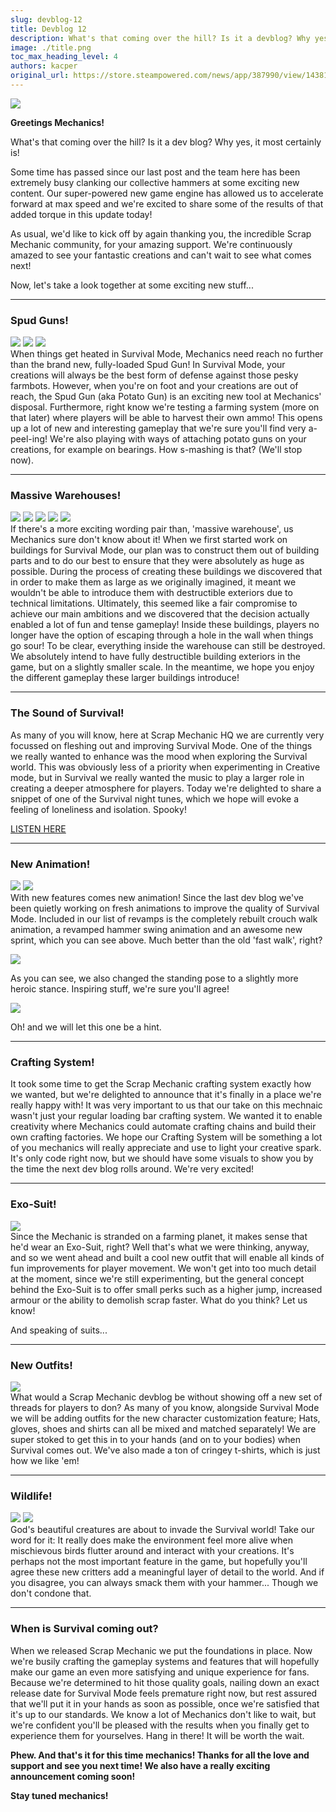 ```yaml
---
slug: devblog-12
title: Devblog 12
description: What's that coming over the hill? Is it a devblog? Why yes, it most certainly is!
image: ./title.png
toc_max_heading_level: 4
authors: kacper
original_url: https://store.steampowered.com/news/app/387990/view/1438192434392958122
---
```


<head>
    <meta name="twitter:card" content="summary_large_image" />
</head>

![](./title.png)

**Greetings Mechanics!**

What's that coming over the hill? Is it a dev blog? Why yes, it most certainly
is!

<!--truncate-->

Some time has passed since our last post and the team here has been extremely
busy clanking our collective hammers at some exciting new content. Our
super-powered new game engine has allowed us to accelerate forward at max speed
and we're excited to share some of the results of that added torque in this
update today!

As usual, we'd like to kick off by again thanking you, the incredible Scrap
Mechanic community, for your amazing support. We're continuously amazed to see
your fantastic creations and can't wait to see what comes next!

Now, let's take a look together at some exciting new stuff...

---

### Spud Guns!

![](./spudgun.png) ![](./spudgun-pics.png) ![](http://i.imgur.com/NfQjdVI.gif)
<br/> When things get heated in Survival Mode, Mechanics need reach no further
than the brand new, fully-loaded Spud Gun! In Survival Mode, your creations will
always be the best form of defense against those pesky farmbots. However, when
you're on foot and your creations are out of reach, the Spud Gun (aka Potato
Gun) is an exciting new tool at Mechanics' disposal. Furthermore, right know
we're testing a farming system (more on that later) where players will be able
to harvest their own ammo! This opens up a lot of new and interesting gameplay
that we're sure you'll find very a-peel-ing! We're also playing with ways of
attaching potato guns on your creations, for example on bearings. How s-mashing
is that? (We'll stop now).

---

### Massive Warehouses!

![](./warehouse-concept.png) ![](./1.jpg) ![](./5.jpg) ![](./8.jpg) ![](./3.jpg)
<br/> If there's a more exciting wording pair than, 'massive warehouse', us
Mechanics sure don't know about it! When we first started work on buildings for
Survival Mode, our plan was to construct them out of building parts and to do
our best to ensure that they were absolutely as huge as possible. During the
process of creating these buildings we discovered that in order to make them as
large as we originally imagined, it meant we wouldn't be able to introduce them
with destructible exteriors due to technical limitations. Ultimately, this
seemed like a fair compromise to achieve our main ambitions and we discovered
that the decision actually enabled a lot of fun and tense gameplay! Inside these
buildings, players no longer have the option of escaping through a hole in the
wall when things go sour! To be clear, everything inside the warehouse can still
be destroyed. We absolutely intend to have fully destructible building exteriors
in the game, but on a slightly smaller scale. In the meantime, we hope you enjoy
the different gameplay these larger buildings introduce!

---

### The Sound of Survival!

As many of you will know, here at Scrap Mechanic HQ we are currently very
focussed on fleshing out and improving Survival Mode. One of the things we
really wanted to enhance was the mood when exploring the Survival world. This
was obviously less of a priority when experimenting in Creative mode, but in
Survival we really wanted the music to play a larger role in creating a deeper
atmosphere for players. Today we're delighted to share a snippet of one of the
Survival night tunes, which we hope will evoke a feeling of loneliness and
isolation. Spooky!

[LISTEN HERE](https://soundcloud.com/axolotgames/scrap-mechanic-night-time-teaser)

---

### New Animation!

![](http://i.imgur.com/Ya7l9vE.gif) ![](http://i.imgur.com/CoSqdkG.gif) <br/>
With new features comes new animation! Since the last dev blog we've been
quietly working on fresh animations to improve the quality of Survival Mode.
Included in our list of revamps is the completely rebuilt crouch walk animation,
a revamped hammer swing animation and an awesome new sprint, which you can see
above. Much better than the old 'fast walk', right?

![](./unnamed.png)

As you can see, we also changed the standing pose to a slightly more heroic
stance. Inspiring stuff, we're sure you'll agree!

![](http://i.imgur.com/UXuX5fa.gif)

Oh! and we will let this one be a hint.

---

### Crafting System!

It took some time to get the Scrap Mechanic crafting system exactly how we
wanted, but we're delighted to announce that it's finally in a place we're
really happy with! It was very important to us that our take on this mechnaic
wasn't just your regular loading bar crafting system. We wanted it to enable
creativity where Mechanics could automate crafting chains and build their own
crafting factories. We hope our Crafting System will be something a lot of you
mechanics will really appreciate and use to light your creative spark. It's only
code right now, but we should have some visuals to show you by the time the next
dev blog rolls around. We're very excited!

---

### Exo-Suit!

![](./exo.png) <br/> Since the Mechanic is stranded on a farming planet, it
makes sense that he'd wear an Exo-Suit, right? Well that's what we were
thinking, anyway, and so we went ahead and built a cool new outfit that will
enable all kinds of fun improvements for player movement. We won't get into too
much detail at the moment, since we're still experimenting, but the general
concept behind the Exo-Suit is to offer small perks such as a higher jump,
increased armour or the ability to demolish scrap faster. What do you think? Let
us know!

And speaking of suits...

---

### New Outfits!

![](./farmoutfit.png) <br/> What would a Scrap Mechanic devblog be without
showing off a new set of threads for players to don? As many of you know,
alongside Survival Mode we will be adding outfits for the new character
customization feature; Hats, gloves, shoes and shirts can all be mixed and
matched separately! We are super stoked to get this in to your hands (and on to
your bodies) when Survival comes out. We've also made a ton of cringey t-shirts,
which is just how we like 'em!

---

### Wildlife!

![](./birddevlog01jpg.jpg) ![](http://i.imgur.com/Sp7GpHK.gif) <br/> God's
beautiful creatures are about to invade the Survival world! Take our word for
it: It really does make the environment feel more alive when mischievous birds
flutter around and interact with your creations. It's perhaps not the most
important feature in the game, but hopefully you'll agree these new critters add
a meaningful layer of detail to the world. And if you disagree, you can always
smack them with your hammer... Though we don't condone that.

---

### When is Survival coming out?

When we released Scrap Mechanic we put the foundations in place. Now we're
busily crafting the gameplay systems and features that will hopefully make our
game an even more satisfying and unique experience for fans. Because we're
determined to hit those quality goals, nailing down an exact release date for
Survival Mode feels premature right now, but rest assured that we'll put it in
your hands as soon as possible, once we're satisfied that it's up to our
standards. We know a lot of Mechanics don't like to wait, but we're confident
you'll be pleased with the results when you finally get to experience them for
yourselves. Hang in there! It will be worth the wait.

**Phew. And that's it for this time mechanics! Thanks for all the love and
support and see you next time! We also have a really exciting announcement coming
soon!**

**Stay tuned mechanics!**
